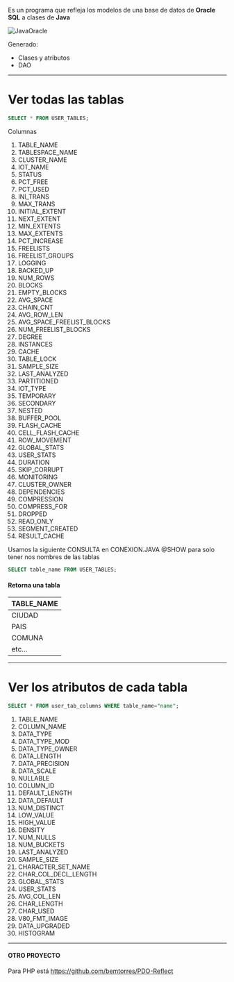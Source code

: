 Es un programa que refleja los modelos de una base de datos de **Oracle SQL** a clases de **Java**

![JavaOracle](https://media.metrolatam.com/2018/01/23/javaoracle-600x400.jpg)

Generado:
- Clases y atributos
- DAO

____
# Ver todas las tablas
```sql
SELECT * FROM USER_TABLES;
```
Columnas
1. TABLE_NAME
2. TABLESPACE_NAME
3. CLUSTER_NAME
4. IOT_NAME
5. STATUS
6. PCT_FREE
7. PCT_USED
8. INI_TRANS
9. MAX_TRANS
10. INITIAL_EXTENT
11. NEXT_EXTENT
12. MIN_EXTENTS
13. MAX_EXTENTS
14. PCT_INCREASE
15. FREELISTS
16. FREELIST_GROUPS
17. LOGGING
18. BACKED_UP
19. NUM_ROWS
20. BLOCKS
21. EMPTY_BLOCKS
22. AVG_SPACE
23. CHAIN_CNT
24. AVG_ROW_LEN
25. AVG_SPACE_FREELIST_BLOCKS
26. NUM_FREELIST_BLOCKS
27. DEGREE
28. INSTANCES
29. CACHE
30. TABLE_LOCK
31. SAMPLE_SIZE
32. LAST_ANALYZED
33. PARTITIONED
34. IOT_TYPE
35. TEMPORARY
36. SECONDARY
37. NESTED
38. BUFFER_POOL
39. FLASH_CACHE
40. CELL_FLASH_CACHE
41. ROW_MOVEMENT
42. GLOBAL_STATS
43. USER_STATS
44. DURATION
45. SKIP_CORRUPT
46. MONITORING
47. CLUSTER_OWNER
48. DEPENDENCIES
49. COMPRESSION
50. COMPRESS_FOR
51. DROPPED
52. READ_ONLY
53. SEGMENT_CREATED
54. RESULT_CACHE


Usamos la siguiente CONSULTA en CONEXION.JAVA @SHOW para solo tener nos nombres de las tablas
```SQL
SELECT table_name FROM USER_TABLES;
```
#### Retorna una tabla

| TABLE_NAME |   
|----------|
| CIUDAD   | 
| PAIS     |  
| COMUNA   | 
| etc...   | 




___
# Ver los atributos de cada tabla
```SQL
SELECT * FROM user_tab_columns WHERE table_name="name";
```
1. TABLE_NAME
2. COLUMN_NAME
3. DATA_TYPE
4. DATA_TYPE_MOD
5. DATA_TYPE_OWNER
6. DATA_LENGTH
7. DATA_PRECISION
8. DATA_SCALE
9. NULLABLE
10. COLUMN_ID
11. DEFAULT_LENGTH
12. DATA_DEFAULT
13. NUM_DISTINCT
14. LOW_VALUE
15. HIGH_VALUE
16. DENSITY
17. NUM_NULLS
18. NUM_BUCKETS
19. LAST_ANALYZED
20. SAMPLE_SIZE
21. CHARACTER_SET_NAME
22. CHAR_COL_DECL_LENGTH
23. GLOBAL_STATS
24. USER_STATS
25. AVG_COL_LEN
26. CHAR_LENGTH
27. CHAR_USED
28. V80_FMT_IMAGE
29. DATA_UPGRADED
30. HISTOGRAM


______
#### OTRO PROYECTO
Para PHP está https://github.com/bemtorres/PDO-Reflect

